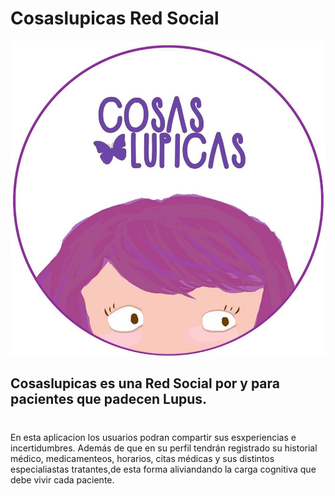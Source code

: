 # Cosaslupicas Red Social


![logo](src/img/logo.png)

## Cosaslupicas es una Red Social por y para pacientes que padecen Lupus.


#
En esta aplicacion los usuarios podran compartir sus esxperiencias e incertidumbres. Además de que en su perfil tendrán registrado su historial médico,  medicamenteos, horarios, citas médicas y sus distintos especialiastas tratantes,de esta forma aliviandando la carga cognitiva que debe vivir cada paciente.




